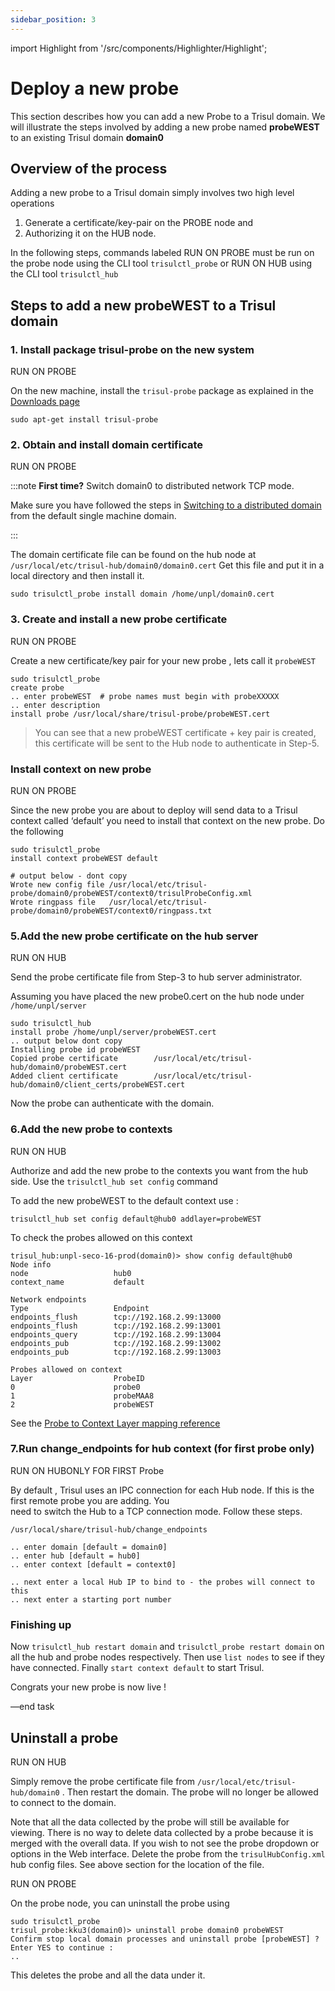 ```yaml
---
sidebar_position: 3
---
```


import Highlight from '/src/components/Highlighter/Highlight';

# Deploy a new probe

This section describes how you can add a new Probe to a Trisul domain.
We will illustrate the steps involved by adding a new probe named
**probeWEST** to an existing Trisul domain **domain0**

## Overview of the process

Adding a new probe to a Trisul domain simply involves two high level
operations

1. Generate a certificate/key-pair on the PROBE node and
2. Authorizing it on the HUB node.

In the following steps, commands labeled
<span class="badge badge--info">RUN ON PROBE</span> must be run on the
probe node using the CLI tool `trisulctl_probe` or
<span class="badge badge--danger">RUN ON HUB</span> using the CLI tool
`trisulctl_hub`

## Steps to add a new probeWEST to a Trisul domain

### 1. Install package trisul-probe on the new system

<span class="badge badge--info">RUN ON PROBE</span>

On the new machine, install the `trisul-probe` package as explained in
the [Downloads page](https://www.trisul.org/download/)

```language-bash
sudo apt-get install trisul-probe
```

### 2. Obtain and install domain certificate

<span class="badge badge--info">RUN ON PROBE</span>

:::note **First time?** Switch domain0 to distributed network TCP mode. 



Make sure you have followed the steps in [Switching to a distributed domain](/docs/ug/domain/change_domain#switching-to-a-distributed-domain) from the default single machine domain.

:::

The domain certificate file can be found on the hub node at
`/usr/local/etc/trisul-hub/domain0/domain0.cert` Get this file and put
it in a local directory and then install it.

```language-bash
sudo trisulctl_probe install domain /home/unpl/domain0.cert
```

### 3. Create and install a new probe certificate

<span class="badge badge--info">RUN ON PROBE</span>

Create a new certificate/key pair for your new probe , lets call it
`probeWEST`

```language-bash
sudo trisulctl_probe
create probe
.. enter probeWEST  # probe names must begin with probeXXXXX
.. enter description
install probe /usr/local/share/trisul-probe/probeWEST.cert
```

> You can see that a new probeWEST certificate + key pair is created, this certificate will be sent to the Hub node to authenticate in Step-5.

### Install context on new probe

<span class="badge badge--info">RUN ON PROBE</span>

Since the new probe you are about to deploy will send data to a Trisul
context called ‘default’ you need to install that context on the new
probe. Do the following

```language-bash
sudo trisulctl_probe
install context probeWEST default

# output below - dont copy
Wrote new config file /usr/local/etc/trisul-probe/domain0/probeWEST/context0/trisulProbeConfig.xml
Wrote ringpass file   /usr/local/etc/trisul-probe/domain0/probeWEST/context0/ringpass.txt
```

### 5.Add the new probe certificate on the hub server

<span class="badge badge--danger">RUN ON HUB</span>

Send the probe certificate file from Step-3 to hub server administrator.

Assuming you have placed the new probe0.cert on the hub node under
`/home/unpl/server`

```language-bash
sudo trisulctl_hub
install probe /home/unpl/server/probeWEST.cert
.. output below dont copy
Installing probe id probeWEST
Copied probe certificate        /usr/local/etc/trisul-hub/domain0/probeWEST.cert
Added client certificate        /usr/local/etc/trisul-hub/domain0/client_certs/probeWEST.cert
```

Now the probe can authenticate with the domain.

### 6.Add the new probe to contexts

<span class="badge badge--danger">RUN ON HUB</span>

Authorize and add the new probe to the contexts you want from the hub
side. Use the `trisulctl_hub set config` command

To add the new probeWEST to the default context use :

```language-xml
trisulctl_hub set config default@hub0 addlayer=probeWEST 
```

To check the probes allowed on this context

```language-xml
trisul_hub:unpl-seco-16-prod(domain0)> show config default@hub0
Node info
node                   hub0
context_name           default

Network endpoints
Type                   Endpoint
endpoints_flush        tcp://192.168.2.99:13000
endpoints_flush        tcp://192.168.2.99:13001
endpoints_query        tcp://192.168.2.99:13004
endpoints_pub          tcp://192.168.2.99:13002
endpoints_pub          tcp://192.168.2.99:13003

Probes allowed on context
Layer                  ProbeID
0                      probe0              
1                      probeMAA8
2                      probeWEST           
```

See the [Probe to Context Layer mapping reference ](/docs/ref/trsulhubconfig#probes)

### 7.Run change_endpoints for hub context (for first probe only)

<span class="badge badge--danger">RUN ON HUB</span><span class="badge badge--info">ONLY FOR FIRST Probe</span>

By default , Trisul uses an IPC connection for each Hub node. If this is
the first remote probe you are adding. You  
need to switch the Hub to a TCP connection mode. Follow these steps.

```language-bash
/usr/local/share/trisul-hub/change_endpoints

.. enter domain [default = domain0]
.. enter hub [default = hub0]
.. enter context [default = context0]

.. next enter a local Hub IP to bind to - the probes will connect to this
.. next enter a starting port number
```

### Finishing up

Now `trisulctl_hub restart domain` and `trisulctl_probe restart domain`
on all the hub and probe nodes respectively. Then use `list nodes` to
see if they have connected. Finally `start context default` to start
Trisul.

Congrats your new probe is now live !

—end task

## Uninstall a probe

<span class="badge badge--danger">RUN ON HUB</span>

Simply remove the probe certificate file from
`/usr/local/etc/trisul-hub/domain0` . Then restart the domain. The probe
will no longer be allowed to connect to the domain.

Note that all the data collected by the probe will still be available
for viewing. There is no way to delete data collected by a probe because
it is merged with the overall data. If you wish to not see the probe
dropdown or options in the Web interface. Delete the probe from the
`trisulHubConfig.xml` hub config files. See above section for the
location of the file.

<span class="badge badge--info">RUN ON PROBE</span>

On the probe node, you can uninstall the probe using

```language-bash
sudo trisulctl_probe
trisul_probe:kku3(domain0)> uninstall probe domain0 probeWEST
Confirm stop local domain processes and uninstall probe [probeWEST] ? Enter YES to continue : 
..
```

This deletes the probe and all the data under it.
